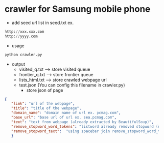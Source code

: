 # crawler for Samsung mobile phone

- add seed url list in seed.txt ex.

```python
http://xxx.xxx.com
http://yyyy.com
```

- usage

```bash
python crawler.py
```

- output
   - visited_q.txt --> store visited queue
   - frontier_q.txt --> store frontier queue
   - lists_html.txt --> store crawled webpage url
   - test.json (You can config this filename in crawler.py)
      - store json of page

```json
{
   "link": "url of the webpage",
   "title": "title of the webpage", 
   "domain_name": "domain name of url ex. pcmag.com", 
   "base_url": "base url of url ex. sea.pcmag.com", 
   "text": "text from webpage (already extracted by BeautifulSoup)",
   "remove_stopword_word_tokens": "listword already removed stopword (using nltk)",
   "remove_stopword_text":  "using spacebar join remove_stopword_word_tokens"
   }

```